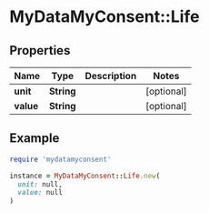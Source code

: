 # MyDataMyConsent::Life

## Properties

| Name | Type | Description | Notes |
| ---- | ---- | ----------- | ----- |
| **unit** | **String** |  | [optional] |
| **value** | **String** |  | [optional] |

## Example

```ruby
require 'mydatamyconsent'

instance = MyDataMyConsent::Life.new(
  unit: null,
  value: null
)
```

